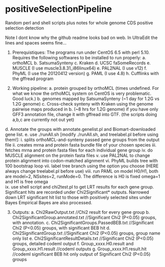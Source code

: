 positiveSelectionPipeline
=========================

Random perl and shell scripts plus notes for whole genome CDS positive selection detection

Note I dont know why the github readme looks bad on web. In UltraEdit the lines and spaces seems fine...

1. Prerequistiques:
  The programs run under CentOS 6.5 with perl 5.10. Requires the following softwares to be installed to run properly:
  a. orthoMCL
  b. SatsumaSynteny
  c. Kraken
  d. UCSC faSomeRecords
  e. MUSCLE (I use muscle3.8.31_i86linux64)
  e. PAL2NAL (I use v12)
  f. PhyML (I use the 20120412 version)
  g. PAML (I use 4.8)
  h. Cufflinks with the gffread program


2. Working pipeline:
  a. protein grouped by orthoMCL (times undefined. For what we know the orthoMCL system on CentOS is very problematic. Good luck.)
  b. genomes mapped by SatsumaSynteny (~1 day for 1.2G vs 1.2G genome)
  c. Cross-check synteny with Kraken using the genome pairwise maps produced in b. (~8 hrs for 1.2G genome)
      if you have only GFF3 annotation file, change it with gffread into GTF. 
  (the scripts doing a,b,c are currently not out yet)

  d. Annotate the groups with annotate.genelist.pl and Biomart-downloaded gene list. 
  e. use ./runAll.sh [modify ./runAll.sh, and treelabel.pl before using them!]:
    i.    splits orthoMCL-and-synteny passed gene groups from the output file
    ii.   creates mrna and protein fasta bundle file of your chosen species
    iii.  fetches mrna and protein fasta files for each individual gene group 
    iv.   do MUSCLE alignment on the protein fasta files
    v.    use PAL2NAL to change protein alignment into codon-matched alignment
    vi.   PhyML builds tree with 100 bootstrap loop
    vii.  label tree branch using the option you choose (HERE always change treelabel.pl before use)
    viii. run PAML on model H0/H1, both are model=2, NSsites=2, runMode=0. The difference is H0 is fixed omega=1 and H1 is free omega  
    ix.   use shell script and chi2test.pl to get LRT results for each gene group. Significant hits are recorded under Chi2Significant* outputs. Narrowed down LRT significant hit list to those with positively selected sites under Bayes Empirical Bayes are also processed. 
    
3. Outputs:
  a. Chi2RawOutput.txt  //Chi2 result for every gene group
  b. Chi2SignificantGroup.annotated.txt  //Significant Chi2 (P<0.05) groups, with annotation. 
  c. Chi2SignificantGroups.PassedBEB.txt  //Significant Chi2 (P<0.05) groups, with significant BEB hit
  d. Chi2SignificantGroup.txt  //Significant Chi2 (P<0.05) groups, group name only list
  e. Chi2SignificantResultDetails.txt //Significant Chi2 (P<0.05) groups, detailed codeml output
  f. Group_xxxx.H0.result and Group_xxxx.H1.result  //codeml outputs 
  g. Group_xxxx.H1.result.hit //codeml significant BEB hit only output of Significant Chi2 (P<0.05) groups
